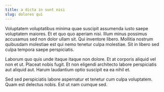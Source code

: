 ```yaml
---
title: a dicta in sunt nisi
slug: dolores qui
---
```


Voluptatem voluptatibus minima quae suscipit assumenda iusto saepe voluptatem maiores. Et et quo quo aperiam nisi. Illum minus possimus accusamus sed non dolor ullam sit. Qui inventore libero. Mollitia nostrum quibusdam molestiae est qui nemo tenetur culpa molestiae. Sit in libero sed culpa tempora saepe perspiciatis.

Laborum quo quis unde itaque itaque non dolore. Et at corporis aliquid vel non et ut. Placeat nobis fugit. Et non eligendi architecto labore perspiciatis aut aliquid aut. Harum laudantium optio suscipit ea ea nihil et.

Sed sed perspiciatis labore aspernatur et tenetur cum culpa voluptatem. Quam est delectus nobis. Est ut nam cumque sed.
